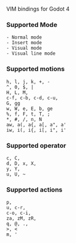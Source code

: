 VIM bindings for Godot 4

### Supported Mode

    - Normal mode
    - Insert mode
    - Visual mode
    - Visual line mode

### Supported motions

    h, l, j, k, +, -
    ^, 0, $, |
    H, L, M,
    c-f, c-b, c-d, c-u,
    G, gg
    w, W, e, E, b, ge
    %, f, F, t, T, ;
    *, #, /, n, N
    aw, a(, a{, a[, a", a'
    iw, i(, i{, i[, i", i'

### Supported operator

    c, C, 
    d, D, x, X, 
    y, Y, 
    u, U, ~

### Supported actions

    p, 
    u, c-r,
    c-o, c-i,
    za, zM, zR,
    q, @, .,
    >, <
    m, '

